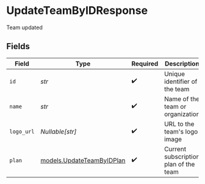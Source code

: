 # UpdateTeamByIDResponse

Team updated


## Fields

| Field                                                        | Type                                                         | Required                                                     | Description                                                  | Example                                                      |
| ------------------------------------------------------------ | ------------------------------------------------------------ | ------------------------------------------------------------ | ------------------------------------------------------------ | ------------------------------------------------------------ |
| `id`                                                         | *str*                                                        | :heavy_check_mark:                                           | Unique identifier of the team                                | 123e4567-e89b-12d3-a456-426614174000                         |
| `name`                                                       | *str*                                                        | :heavy_check_mark:                                           | Name of the team or organization                             | Acme Corporation                                             |
| `logo_url`                                                   | *Nullable[str]*                                              | :heavy_check_mark:                                           | URL to the team's logo image                                 | https://cdn.midday.ai/logos/acme-corp.png                    |
| `plan`                                                       | [models.UpdateTeamByIDPlan](../models/updateteambyidplan.md) | :heavy_check_mark:                                           | Current subscription plan of the team                        | pro                                                          |